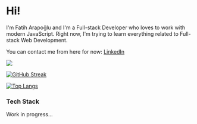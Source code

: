 # Hi!

I'm Fatih Arapoğlu and I'm a Full-stack Developer who loves to work with modern JavaScript. Right now, I'm trying to learn everything related to Full-stack Web Development.

You can contact me from here for now: [LinkedIn](https://www.linkedin.com/in/fatiharapoglu/)

![](https://komarev.com/ghpvc/?username=fatiharapoglu)

[![GitHub Streak](https://streak-stats.demolab.com?user=fatiharapoglu&theme=dark&background=000000&border_radius=5)](https://git.io/streak-stats)

[![Top Langs](https://github-readme-stats.vercel.app/api/top-langs/?username=fatiharapoglu&layout=compact&theme=vision-friendly-dark)](https://github.com/anuraghazra/github-readme-stats)

### Tech Stack

Work in progress...
